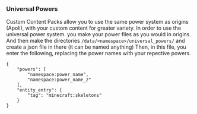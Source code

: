 ### Universal Powers

Custom Content Packs allow you to use the same power system as origins (Apoli), with your custom content for greater variety. In order to use the universal power system. you make your power files as you would in origins. And then make the directories `/data/<namespace>/universal_powers/` and create a json file in there (it can be named anything)
Then, in this file, you enter the following, replacing the power names with your repective powers.
```
{
	"powers": [
		"namespace:power_name",
		"namespace:power_name_2"
	],
	"entity_entry": {
		"tag": "minecraft:skeletons"
	}
}
```
